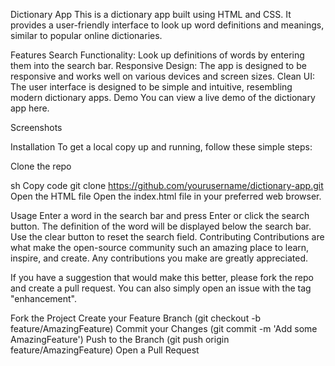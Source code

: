 
Dictionary App
This is a dictionary app built using HTML and CSS. It provides a user-friendly interface to look up word definitions and meanings, similar to popular online dictionaries.

Features
Search Functionality: Look up definitions of words by entering them into the search bar.
Responsive Design: The app is designed to be responsive and works well on various devices and screen sizes.
Clean UI: The user interface is designed to be simple and intuitive, resembling modern dictionary apps.
Demo
You can view a live demo of the dictionary app here.

Screenshots

Installation
To get a local copy up and running, follow these simple steps:

Clone the repo

sh
Copy code
git clone https://github.com/yourusername/dictionary-app.git
Open the HTML file
Open the index.html file in your preferred web browser.

Usage
Enter a word in the search bar and press Enter or click the search button.
The definition of the word will be displayed below the search bar.
Use the clear button to reset the search field.
Contributing
Contributions are what make the open-source community such an amazing place to learn, inspire, and create. Any contributions you make are greatly appreciated.

If you have a suggestion that would make this better, please fork the repo and create a pull request. You can also simply open an issue with the tag "enhancement".

Fork the Project
Create your Feature Branch (git checkout -b feature/AmazingFeature)
Commit your Changes (git commit -m 'Add some AmazingFeature')
Push to the Branch (git push origin feature/AmazingFeature)
Open a Pull Request
